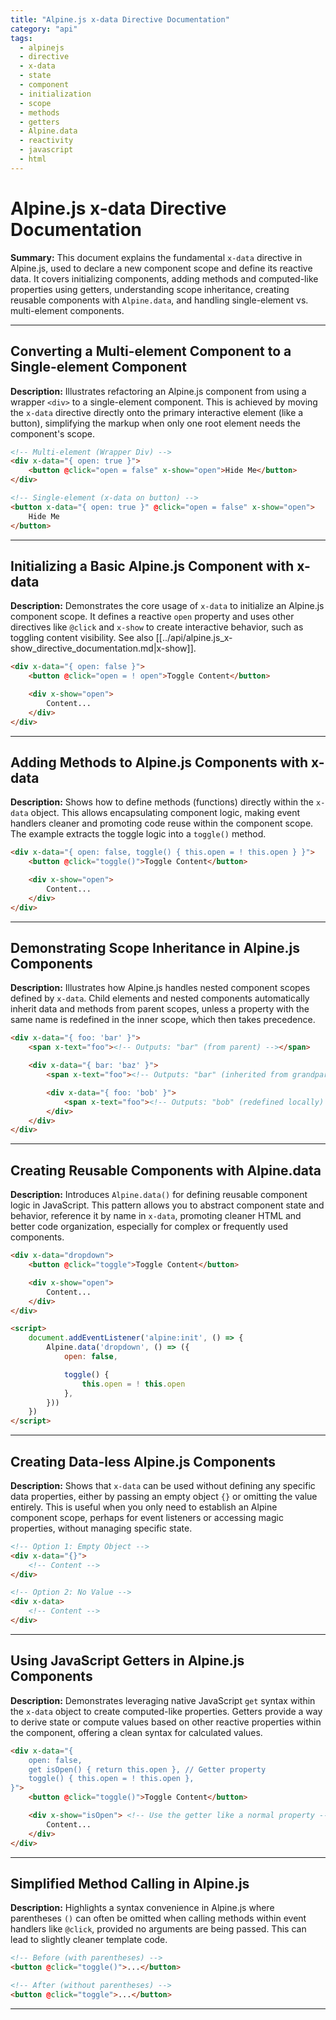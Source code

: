 ```yaml
---
title: "Alpine.js x-data Directive Documentation"
category: "api"
tags:
  - alpinejs
  - directive
  - x-data
  - state
  - component
  - initialization
  - scope
  - methods
  - getters
  - Alpine.data
  - reactivity
  - javascript
  - html
---
```


# Alpine.js x-data Directive Documentation

**Summary:** This document explains the fundamental `x-data` directive in Alpine.js, used to declare a new component scope and define its reactive data. It covers initializing components, adding methods and computed-like properties using getters, understanding scope inheritance, creating reusable components with `Alpine.data`, and handling single-element vs. multi-element components.

---

## Converting a Multi-element Component to a Single-element Component

**Description:** Illustrates refactoring an Alpine.js component from using a wrapper `<div>` to a single-element component. This is achieved by moving the `x-data` directive directly onto the primary interactive element (like a button), simplifying the markup when only one root element needs the component's scope.

```html
<!-- Multi-element (Wrapper Div) -->
<div x-data="{ open: true }">
    <button @click="open = false" x-show="open">Hide Me</button>
</div>

<!-- Single-element (x-data on button) -->
<button x-data="{ open: true }" @click="open = false" x-show="open">
    Hide Me
</button>
```

---

## Initializing a Basic Alpine.js Component with x-data

**Description:** Demonstrates the core usage of `x-data` to initialize an Alpine.js component scope. It defines a reactive `open` property and uses other directives like `@click` and `x-show` to create interactive behavior, such as toggling content visibility. See also [[../api/alpine.js_x-show_directive_documentation.md|x-show]].

```html
<div x-data="{ open: false }">
    <button @click="open = ! open">Toggle Content</button>

    <div x-show="open">
        Content...
    </div>
</div>
```

---

## Adding Methods to Alpine.js Components with x-data

**Description:** Shows how to define methods (functions) directly within the `x-data` object. This allows encapsulating component logic, making event handlers cleaner and promoting code reuse within the component scope. The example extracts the toggle logic into a `toggle()` method.

```html
<div x-data="{ open: false, toggle() { this.open = ! this.open } }">
    <button @click="toggle()">Toggle Content</button>

    <div x-show="open">
        Content...
    </div>
</div>
```

---

## Demonstrating Scope Inheritance in Alpine.js Components

**Description:** Illustrates how Alpine.js handles nested component scopes defined by `x-data`. Child elements and nested components automatically inherit data and methods from parent scopes, unless a property with the same name is redefined in the inner scope, which then takes precedence.

```html
<div x-data="{ foo: 'bar' }">
    <span x-text="foo"><!-- Outputs: "bar" (from parent) --></span>

    <div x-data="{ bar: 'baz' }">
        <span x-text="foo"><!-- Outputs: "bar" (inherited from grandparent) --></span>

        <div x-data="{ foo: 'bob' }">
            <span x-text="foo"><!-- Outputs: "bob" (redefined locally) --></span>
        </div>
    </div>
</div>
```

---

## Creating Reusable Components with Alpine.data

**Description:** Introduces `Alpine.data()` for defining reusable component logic in JavaScript. This pattern allows you to abstract component state and behavior, reference it by name in `x-data`, promoting cleaner HTML and better code organization, especially for complex or frequently used components.

```html
<div x-data="dropdown">
    <button @click="toggle">Toggle Content</button>

    <div x-show="open">
        Content...
    </div>
</div>

<script>
    document.addEventListener('alpine:init', () => {
        Alpine.data('dropdown', () => ({
            open: false,

            toggle() {
                this.open = ! this.open
            },
        }))
    })
</script>
```

---

## Creating Data-less Alpine.js Components

**Description:** Shows that `x-data` can be used without defining any specific data properties, either by passing an empty object `{}` or omitting the value entirely. This is useful when you only need to establish an Alpine component scope, perhaps for event listeners or accessing magic properties, without managing specific state.

```html
<!-- Option 1: Empty Object -->
<div x-data="{}">
    <!-- Content -->
</div>

<!-- Option 2: No Value -->
<div x-data>
    <!-- Content -->
</div>
```

---

## Using JavaScript Getters in Alpine.js Components

**Description:** Demonstrates leveraging native JavaScript `get` syntax within the `x-data` object to create computed-like properties. Getters provide a way to derive state or compute values based on other reactive properties within the component, offering a clean syntax for calculated values.

```html
<div x-data="{
    open: false,
    get isOpen() { return this.open }, // Getter property
    toggle() { this.open = ! this.open },
}">
    <button @click="toggle()">Toggle Content</button>

    <div x-show="isOpen"> <!-- Use the getter like a normal property -->
        Content...
    </div>
</div>
```

---

## Simplified Method Calling in Alpine.js

**Description:** Highlights a syntax convenience in Alpine.js where parentheses `()` can often be omitted when calling methods within event handlers like `@click`, provided no arguments are being passed. This can lead to slightly cleaner template code.

```html
<!-- Before (with parentheses) -->
<button @click="toggle()">...</button>

<!-- After (without parentheses) -->
<button @click="toggle">...</button>
```

---